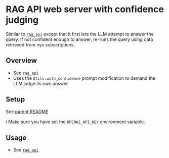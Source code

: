 # RAG API web server with confidence judging

Similar to [`rag_api`](../rag_api) except that it first lets the LLM attempt to answer the query. If not confident enough to answer, re-runs the query using data retrieved from nyx subscriptions.

## Overview

- See [`rag_api`](../rag_api/README.md#overview)
- Uses the `Utils.with_confidence` prompt modification to demand the LLM judge its own answer.

## Setup

See [parent README](../../README.md#-installation)

ℹ️ Make sure you have set the `OPENAI_API_KEY` environment variable.

## Usage

- See [`rag_api`](../rag_api/README.md#usage)

